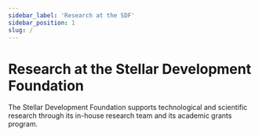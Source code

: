 ```yaml
---
sidebar_label: 'Research at the SDF'
sidebar_position: 1
slug: /
---
```


# Research at the Stellar Development Foundation

The Stellar Development Foundation supports technological and scientific research through its in-house research team and its academic grants program.

